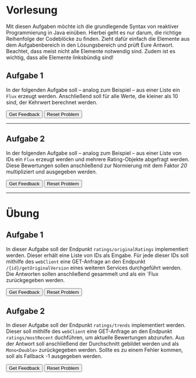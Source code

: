 # Vorlesung

Mit diesen Aufgaben möchte ich die grundlegende Syntax von reaktiver Programmierung in Java einüben.
Hierbei geht es nur darum, die richtige Reihenfolge der Codeblöcke zu finden.
Zieht dafür einfach die Elemente aus dem Aufgabenbereich in den Lösungsbereich und prüft Eure Antwort.
Beachtet, dass meist nicht alle Elemente notwendig sind.
Zudem ist es wichtig, dass alle Elemente linksbündig sind!

##  Aufgabe 1
In der folgenden Aufgabe soll – analog zum Beispiel – aus einer Liste ein `Flux` erzeugt werden. Anschließend soll für alle Werte, die kleiner als 10 sind, der Kehrwert berechnet werden. 


<div id="Task1-sortableTrash" class="sortable-code"></div> 
<div id="Task1-sortable" class="sortable-code"></div> 
<div style="clear:both;"></div> 
<p> 
    <input id="Task1-feedbackLink" value="Get Feedback" type="button" /> 
    <input id="Task1-newInstanceLink" value="Reset Problem" type="button" /> 
</p> 
<script type="text/javascript"> 
(function(){
  var initial = "Flux.fromIterable(List.of(5,15,3,0,17,-1))\n" +
    ".filter(i -&gt; i &lt; 10)\n" +
    ".map(i-&gt;  {\n" +
    "return (double) 1/i;}\n" +
    ")\n" +
    ".subscribe(\n" +
    "i -&gt; System.out.print(i + &quot;,&quot;),\n" +
    "err -&gt; System.err.println(err.toString())\n" +
    ");\n" +
    ".filter(i -&gt; i &gt;= 10) #distractor\n" +
    "return 1/i;} #distractor\n" +
    ".map(list -&gt; { #distractor\n" +
    "for(int i: list){ #distractor\n" +
    "} #distractor\n" +
    "Flux.just(List.of(5,15,3,0,17,-1)) #distractor";
  var parsonsPuzzle = new ParsonsWidget({
    "sortableId": "Task1-sortable",
    "max_wrong_lines": 10,
    "grader": ParsonsWidget._graders.LineBasedGrader,
    "exec_limit": 2500,
    "can_indent": true,
    "x_indent": 50,
    "lang": "en",
    "show_feedback": true,
    "trashId": "Task1-sortableTrash"
  });
  parsonsPuzzle.init(initial);
  parsonsPuzzle.shuffleLines();
  $("#Task1-newInstanceLink").click(function(event){ 
      event.preventDefault(); 
      parsonsPuzzle.shuffleLines(); 
  }); 
  $("#Task1-feedbackLink").click(function(event){ 
      event.preventDefault(); 
      parsonsPuzzle.getFeedback(); 
  }); 
})(); 
</script>

---

## Aufgabe 2

In der folgenden Aufgabe soll – analog zum Beispiel – aus einer Liste von IDs ein `Flux` erzeugt werden und mehrere Rating-Objekte abgefragt werden. Diese Bewertungen sollen anschließend zur Normierung mit dem Faktor *20* multipliziert und ausgegeben werden.

<div id="Task2-sortableTrash" class="sortable-code"></div> 
<div id="Task2-sortable" class="sortable-code"></div> 
<div style="clear:both;"></div> 
<p> 
    <input id="Task2-feedbackLink" value="Get Feedback" type="button" /> 
    <input id="Task2-newInstanceLink" value="Reset Problem" type="button" /> 
</p> 
<script type="text/javascript"> 
(function(){
  var initial = "Flux.fromIterable(List.of(5,15,3,17))\n" +
    ".flatMap(id-&gt;  webClient.get()\n" +
    ".uri(&quot;/ratings/{id}&quot;, id)\n" +
    ".retrieve()\n" +
    ".bodyToMono(RatingResponseDTO.class)\n" +
    ")\n" +
    ".map(rating -&gt; rating.getRating() * 20)\n" +
    ".subscribe(\n" +
    "res -&gt; System.out.print(res + &quot;,&quot;),\n" +
    "err -&gt; System.err.println(err.toString()));\n" +
    ".flatMap(rating -&gt; rating.getRating() * 20) #distractor\n" +
    ".map(id-&gt;  webClient.get() #distractor";
  var parsonsPuzzle = new ParsonsWidget({
    "sortableId": "Task2-sortable",
    "max_wrong_lines": 10,
    "grader": ParsonsWidget._graders.LineBasedGrader,
    "exec_limit": 2500,
    "can_indent": true,
    "x_indent": 50,
    "lang": "en",
    "show_feedback": true,
    "trashId": "Task2-sortableTrash"
  });
  parsonsPuzzle.init(initial);
  parsonsPuzzle.shuffleLines();
  $("#Task2-newInstanceLink").click(function(event){ 
      event.preventDefault(); 
      parsonsPuzzle.shuffleLines(); 
  }); 
  $("#Task2-feedbackLink").click(function(event){ 
      event.preventDefault(); 
      parsonsPuzzle.getFeedback(); 
  }); 
})(); 
</script>

---


# Übung

## Aufgabe 1

In dieser Aufgabe soll der Endpunkt `ratings/originalRatings` implementiert werden.
Dieser erhält eine Liste von IDs als Eingabe. Für jede dieser IDs soll mithilfe des `webClient` eine GET-Anfrage an den Endpunkt `/{id}/getOriginalVersion` eines weiteren Services durchgeführt werden.
Die Antworten sollen anschließend gesammelt und als ein `Flux<RatingResponseDTO> zurückgegeben werden.

<div id="Exercise1-sortableTrash" class="sortable-code"></div> 
<div id="Exercise1-sortable" class="sortable-code"></div> 
<div style="clear:both;"></div> 
<p> 
    <input id="Exercise1-feedbackLink" value="Get Feedback" type="button" /> 
    <input id="Exercise1-newInstanceLink" value="Reset Problem" type="button" /> 
</p> 
<script type="text/javascript"> 
(function(){
  var initial = "return Flux.fromIterable(ids)\n" +
    ".flatMap(id -&gt;\n" +
    "webClient.get()\n" +
    ".uri(&quot;/{id}/getOriginalVersion&quot;, id)\n" +
    ".retrieve()\n" +
    ".bodyToMono(RatingResponseDTO.class)\n" +
    ");\n" +
    " .map(id -&gt; #distractor\n" +
    " .subscribe( #distractor\n" +
    " rating -&gt; return rating, #distractor\n" +
    " err -&gt; System.out.println(&quot;Error!&quot;)); #distractor";
  var parsonsPuzzle = new ParsonsWidget({
    "sortableId": "Exercise1-sortable",
    "max_wrong_lines": 10,
    "grader": ParsonsWidget._graders.LineBasedGrader,
    "exec_limit": 2500,
    "can_indent": true,
    "x_indent": 50,
    "lang": "en",
    "show_feedback": true,
    "trashId": "Exercise1-sortableTrash"
  });
  parsonsPuzzle.init(initial);
  parsonsPuzzle.shuffleLines();
  $("#Exercise1-newInstanceLink").click(function(event){ 
      event.preventDefault(); 
      parsonsPuzzle.shuffleLines(); 
  }); 
  $("#Exercise1-feedbackLink").click(function(event){ 
      event.preventDefault(); 
      parsonsPuzzle.getFeedback(); 
  }); 
})(); 
</script>

## Aufgabe 2

In dieser Aufgabe soll der Endpunkt `ratings/trends` implementiert werden.
Dieser soll mithilfe des `webClient` eine GET-Anfrage an den Endpunkt `ratings/mostRecent` duchführen, um aktuelle Bewertungen abzurufen.
Aus der Antwort soll anschließend der Durchschnitt gebildet werden und als `Mono<Double>` zurückgegeben werden.
Sollte es zu einem Fehler kommen, soll als Fallback -1 ausgegeben werden.

<div id="Exercise2-sortableTrash" class="sortable-code"></div> 
<div id="Exercise2-sortable" class="sortable-code"></div> 
<div style="clear:both;"></div> 
<p> 
    <input id="Exercise2-feedbackLink" value="Get Feedback" type="button" /> 
    <input id="Exercise2-newInstanceLink" value="Reset Problem" type="button" /> 
</p> 
<script type="text/javascript"> 
(function(){
  var initial = "return webClient.get()\n" +
    ".uri(&quot;/mostRecent&quot;)\n" +
    ".retrieve()\n" +
    ".bodyToFlux(RatingResponseDTO.class)\n" +
    ".map(RatingResponseDTO::getRating)\n" +
    ".collectList()\n" +
    ".map(this::calculateAverage)\n" +
    ".onErrorResume(e -&gt; Mono.just(-1.0));\n" +
    ".flatMap(RatingResponseDTO::getRating) #distractor\n" +
    ".flatMap(this::calculateAverage) #distractor\n" +
    ".subscribe( #distractor\n" +
    "err -&gt; return Mono.just(-1.0)); #distractor\n" +
    "rating -&gt; return this::calculateAverage, #distractor";
  var parsonsPuzzle = new ParsonsWidget({
    "sortableId": "Exercise2-sortable",
    "max_wrong_lines": 10,
    "grader": ParsonsWidget._graders.LineBasedGrader,
    "exec_limit": 2500,
    "can_indent": true,
    "x_indent": 50,
    "lang": "en",
    "show_feedback": true,
    "trashId": "Exercise2-sortableTrash"
  });
  parsonsPuzzle.init(initial);
  parsonsPuzzle.shuffleLines();
  $("#Exercise2-newInstanceLink").click(function(event){ 
      event.preventDefault(); 
      parsonsPuzzle.shuffleLines(); 
  }); 
  $("#Exercise2-feedbackLink").click(function(event){ 
      event.preventDefault(); 
      parsonsPuzzle.getFeedback(); 
  }); 
})(); 
</script>


